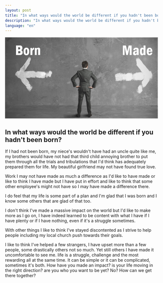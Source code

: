 ```yaml
---
layout: post
title: "In what ways would the world be different if you hadn't been born?"
description: "In what ways would the world be different if you hadn't been born?"
language: "en"
---
```


![Cover](/assets/img/posts/notborn.jpg)
## In what ways would the world be different if you hadn't been born?

If I had not been born, my niece's wouldn't have had an uncle quite like me, my brothers would have not had that third child annoying brother to put them through all the trials and tribulations that I'd think has adequately prepared them for life.
My beautiful girlfriend may not have found true love.
<!-- more -->

Work I may not have made as much a difference as I'd like to have made or like to think I have made but I have put in effort and like to think that some other employee's might not have so I may have made a difference there.

I do feel that my life is some part of a plan and I'm glad that I was born and I know some others that are glad of that too.

I don't think I've made a massive impact on the world but I'd like to make more as I go on, I have indeed learned to be content with what I have if I have plenty or if I have nothing, even if it's a struggle sometimes.

With other things I like to think I've stayed discontented as I strive to help people including my local church push towards their goals.

I like to think I've helped a few strangers, I have upset more than a few people, some drastically others not so much. Yet still others I have made it uncomfortable to see me. life is a struggle, challenge and the most rewarding all at the same time.
It can be simple or it can be complicated, sometimes it's both.
How have you made an impact?  is your life moving in the right direction?
are you who you want to be yet? No? How can we get there together?